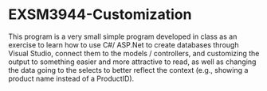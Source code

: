 ﻿# EXSM3944-Customization
This program is a very small simple program developed in class as an exercise to learn how to use C#/ ASP.Net to create databases through Visual Studio, connect them to the models / controllers, and customizing the output to something easier and more attractive to read, as well as changing the data going to the selects to better reflect the context (e.g., showing a product name instead of a ProductID).
